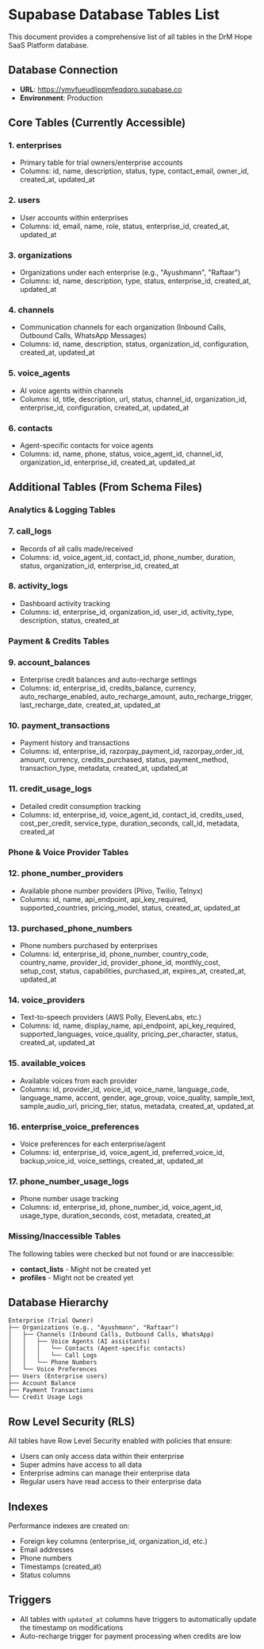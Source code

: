 # Supabase Database Tables List

This document provides a comprehensive list of all tables in the DrM Hope SaaS Platform database.

## Database Connection
- **URL**: https://ymvfueudlippmfeqdqro.supabase.co
- **Environment**: Production

## Core Tables (Currently Accessible)

### 1. **enterprises**
- Primary table for trial owners/enterprise accounts
- Columns: id, name, description, status, type, contact_email, owner_id, created_at, updated_at

### 2. **users**
- User accounts within enterprises
- Columns: id, email, name, role, status, enterprise_id, created_at, updated_at

### 3. **organizations**
- Organizations under each enterprise (e.g., "Ayushmann", "Raftaar")
- Columns: id, name, description, type, status, enterprise_id, created_at, updated_at

### 4. **channels**
- Communication channels for each organization (Inbound Calls, Outbound Calls, WhatsApp Messages)
- Columns: id, name, description, status, organization_id, configuration, created_at, updated_at

### 5. **voice_agents**
- AI voice agents within channels
- Columns: id, title, description, url, status, channel_id, organization_id, enterprise_id, configuration, created_at, updated_at

### 6. **contacts**
- Agent-specific contacts for voice agents
- Columns: id, name, phone, status, voice_agent_id, channel_id, organization_id, enterprise_id, created_at, updated_at

## Additional Tables (From Schema Files)

### Analytics & Logging Tables

### 7. **call_logs**
- Records of all calls made/received
- Columns: id, voice_agent_id, contact_id, phone_number, duration, status, organization_id, enterprise_id, created_at

### 8. **activity_logs**
- Dashboard activity tracking
- Columns: id, enterprise_id, organization_id, user_id, activity_type, description, status, created_at

### Payment & Credits Tables

### 9. **account_balances**
- Enterprise credit balances and auto-recharge settings
- Columns: id, enterprise_id, credits_balance, currency, auto_recharge_enabled, auto_recharge_amount, auto_recharge_trigger, last_recharge_date, created_at, updated_at

### 10. **payment_transactions**
- Payment history and transactions
- Columns: id, enterprise_id, razorpay_payment_id, razorpay_order_id, amount, currency, credits_purchased, status, payment_method, transaction_type, metadata, created_at, updated_at

### 11. **credit_usage_logs**
- Detailed credit consumption tracking
- Columns: id, enterprise_id, voice_agent_id, contact_id, credits_used, cost_per_credit, service_type, duration_seconds, call_id, metadata, created_at

### Phone & Voice Provider Tables

### 12. **phone_number_providers**
- Available phone number providers (Plivo, Twilio, Telnyx)
- Columns: id, name, api_endpoint, api_key_required, supported_countries, pricing_model, status, created_at, updated_at

### 13. **purchased_phone_numbers**
- Phone numbers purchased by enterprises
- Columns: id, enterprise_id, phone_number, country_code, country_name, provider_id, provider_phone_id, monthly_cost, setup_cost, status, capabilities, purchased_at, expires_at, created_at, updated_at

### 14. **voice_providers**
- Text-to-speech providers (AWS Polly, ElevenLabs, etc.)
- Columns: id, name, display_name, api_endpoint, api_key_required, supported_languages, voice_quality, pricing_per_character, status, created_at, updated_at

### 15. **available_voices**
- Available voices from each provider
- Columns: id, provider_id, voice_id, voice_name, language_code, language_name, accent, gender, age_group, voice_quality, sample_text, sample_audio_url, pricing_tier, status, metadata, created_at, updated_at

### 16. **enterprise_voice_preferences**
- Voice preferences for each enterprise/agent
- Columns: id, enterprise_id, voice_agent_id, preferred_voice_id, backup_voice_id, voice_settings, created_at, updated_at

### 17. **phone_number_usage_logs**
- Phone number usage tracking
- Columns: id, enterprise_id, phone_number_id, voice_agent_id, usage_type, duration_seconds, cost, metadata, created_at

### Missing/Inaccessible Tables

The following tables were checked but not found or are inaccessible:
- **contact_lists** - Might not be created yet
- **profiles** - Might not be created yet

## Database Hierarchy

```
Enterprise (Trial Owner)
├── Organizations (e.g., "Ayushmann", "Raftaar")
│   ├── Channels (Inbound Calls, Outbound Calls, WhatsApp)
│   │   ├── Voice Agents (AI assistants)
│   │   │   └── Contacts (Agent-specific contacts)
│   │   │   └── Call Logs
│   │   └── Phone Numbers
│   └── Voice Preferences
├── Users (Enterprise users)
├── Account Balance
├── Payment Transactions
└── Credit Usage Logs
```

## Row Level Security (RLS)

All tables have Row Level Security enabled with policies that ensure:
- Users can only access data within their enterprise
- Super admins have access to all data
- Enterprise admins can manage their enterprise data
- Regular users have read access to their enterprise data

## Indexes

Performance indexes are created on:
- Foreign key columns (enterprise_id, organization_id, etc.)
- Email addresses
- Phone numbers
- Timestamps (created_at)
- Status columns

## Triggers

- All tables with `updated_at` columns have triggers to automatically update the timestamp on modifications
- Auto-recharge trigger for payment processing when credits are low